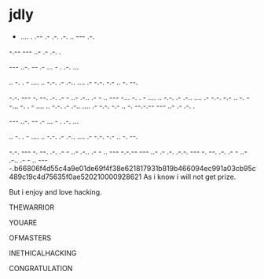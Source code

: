 # jdly 
- .... .     .-- .- .-. .-. .. --- .-.

-.-- --- ..-     .- .-. .

--- ..-.     -- .- ... - . .-. ...

.. -.     . - .... .. -.-. .- .-..     .... .- -.-. -.- .. -. --.

-.-. --- -. --. .-. .- - ..- .-.. .- - .. --- -... -.     . - .... .. -.-. .- .-..     .... .- -.-. -.- .. -. --... -.     . - .... .. -.-. .- .-..     .... .- -.-. -.- .. -. --.-.-- --- ..-     .- .-. .

--- ..-.     -- .- ... - . .-. ...

.. -.     . - .... .. -.-. .- .-..     .... .- -.-. -.- .. -. --.

-.-. --- -. --. .-. .- - ..- .-.. .- - .. --- -.-.-- --- ..-     .- .-. .-.-. --- -. --. .-. .- - ..- .-.. .- - .. --- -.b66806f4d55c4a9e01de69f4f38e621817931b819b466094ec991a03cb95c489c19c4d75635f0ae520210000928621
As i know i will not get prize. 

But i enjoy and love hacking. 

THEWARRIOR

YOUARE

OFMASTERS

INETHICALHACKING

CONGRATULATION
